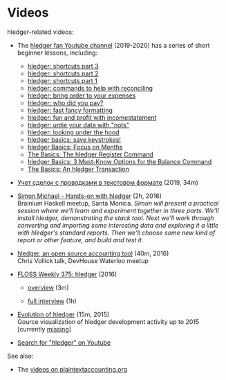 # Videos

hledger-related videos:

- The [hledger fan Youtube channel](https://www.youtube.com/channel/UCZLxXTjOqLzq4z5Jy0AyWSQ) (2019-2020)
  has a series of short beginner lessons, including:
  - [hledger: shortcuts part 3](https://www.youtube.com/watch?v=_3pHNICDgHc)
  - [hledger: shortcuts part 2](https://www.youtube.com/watch?v=0d-28UIFhlo)
  - [hledger: shortcuts part 1](https://www.youtube.com/watch?v=ItnYCw8cgKc)
  - [hledger: commands to help with reconciling](https://www.youtube.com/watch?v=gt4hm8pfMHk)
  - [hledger: bring order to your expenses](https://www.youtube.com/watch?v=O7_--Jz0jeQ&t=2s)
  - [hledger: who did you pay?](https://www.youtube.com/watch?v=DrMoawQBKHE)
  - [hledger: fast fancy formatting](https://www.youtube.com/watch?v=Hb-hK8Lc67s)
  - [hledger: fun and profit with incomestatement](https://www.youtube.com/watch?v=U4An3AHtDkg)
  - [hledger: untie your data with "nots"](https://www.youtube.com/watch?v=nMt5VxZv-78)
  - [hledger: looking under the hood](https://www.youtube.com/watch?v=2Gw_9faB18c)
  - [hledger basics: save keystrokes!](https://www.youtube.com/watch?v=Kg8u819XH4Y)
  - [hledger Basics: Focus on Months](https://www.youtube.com/watch?v=U7XCbriMWGk)
  - [The Basics: The hledger Register Command](https://www.youtube.com/watch?v=C75nM7lQzJY)
  - [hledger Basics: 3 Must-Know Options for the Balance Command](https://www.youtube.com/watch?v=JZE5302SrtM)
  - [The Basics: An hledger Transaction](https://www.youtube.com/watch?v=SSz09ThShrs)
  
- [Учет сделок с проводками в текстовом формате](https://www.youtube.com/watch?v=1qrFjSVav2Q) (2019, 34m)

- [Simon Michael - Hands-on with hledger](https://www.youtube.com/watch?v=H_CdGzLbc7A) (2h, 2016)  <!-- sep 2 -->\
  Brainium Haskell meetup, Santa Monica.
  *Simon will present a practical session where we'll learn and
  experiment together in three parts. We'll install hledger,
  demonstrating the stack tool. Next we'll work through converting and
  importing some interesting data and exploring it a little with
  hledger's standard reports. Then we'll choose some new kind of report
  or other feature, and build and test it.*

- [hledger, an open source accounting tool](https://www.youtube.com/watch?v=-WahFvxhCRc&t=895s) (40m, 2016) <!-- apr 16 -->\
  Chris Vollick talk, DevHouse Waterloo meetup

- [FLOSS Weekly 375: hledger](https://twit.tv/shows/floss-weekly/episodes/375) (2016) <!-- feb 16 -->

  - [overview](https://www.youtube.com/watch?v=qS2UcDV_lbs) (3m)

  - [full interview](https://www.youtube.com/watch?v=Xjl-wVJcYpE) (1h)

- [Evolution of hledger](https://www.youtube.com/watch?v=dEADGr9dqow) (15m, 2015) <!-- jul 20 -->\
  Gource visualization of hledger development activity up to 2015
  [currently [missing](https://www.reddit.com/r/haskell/comments/cr4dkm/evolution_of_ghc_glasgow_haskell_compiler_video/ex3k02j/)]

- [Search for "hledger" on Youtube](https://www.youtube.com/results?search_query=hledger)


See also:

- The [videos on plaintextaccounting.org](https://plaintextaccounting.org/#videos)
